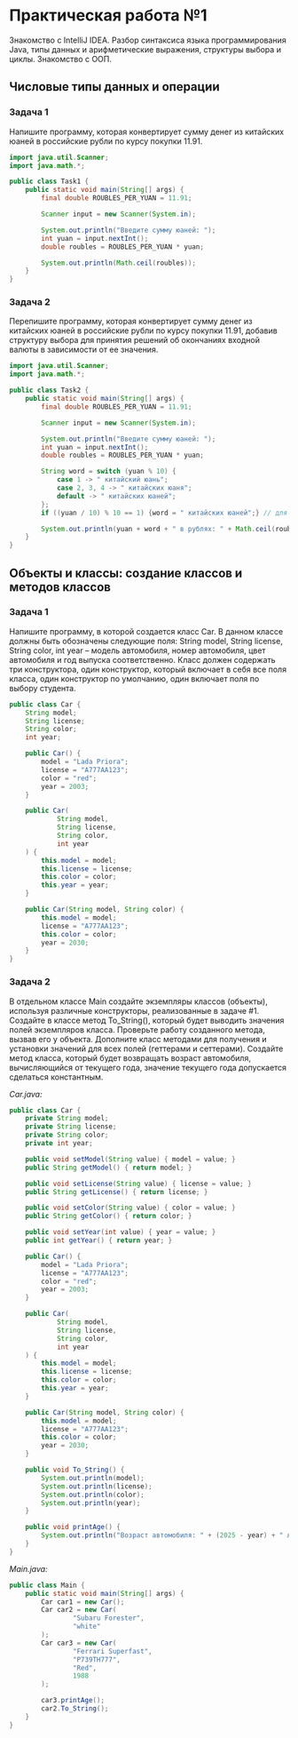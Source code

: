 # Практическая работа №1 
Знакомство с IntelliJ IDEA. Разбор синтаксиса языка программирования
Java, типы данных и арифметические выражения, структуры выбора и
циклы. Знакомство с ООП. 



## Числовые типы данных и операции

### Задача 1
Напишите программу, которая конвертирует сумму денег из китайских юаней в российские рубли по курсу покупки 11.91.
```java
import java.util.Scanner;
import java.math.*;

public class Task1 {
    public static void main(String[] args) {
        final double ROUBLES_PER_YUAN = 11.91;

        Scanner input = new Scanner(System.in);

        System.out.println("Введите сумму юаней: ");
        int yuan = input.nextInt();
        double roubles = ROUBLES_PER_YUAN * yuan;

        System.out.println(Math.ceil(roubles));
    }
}
```

### Задача 2
Перепишите программу, которая конвертирует сумму денег из китайских
юаней в российские рубли по курсу покупки 11.91, добавив структуру
выбора для принятия решений об окончаниях входной валюты в зависимости
от ее значения.
```java
import java.util.Scanner;
import java.math.*;

public class Task2 {
    public static void main(String[] args) {
        final double ROUBLES_PER_YUAN = 11.91;

        Scanner input = new Scanner(System.in);

        System.out.println("Введите сумму юаней: ");
        int yuan = input.nextInt();
        double roubles = ROUBLES_PER_YUAN * yuan;

        String word = switch (yuan % 10) {
            case 1 -> " китайский юань";
            case 2, 3, 4 -> " китайских юаня";
            default -> " китайских юаней";
        };
        if ((yuan / 10) % 10 == 1) {word = " китайских юаней";} // для чисел-исключений с 11 по 19

        System.out.println(yuan + word + " в рублях: " + Math.ceil(roubles));
    }
}
```


## Объекты и классы: cоздание классов и методов классов

### Задача 1
Напишите программу, в которой создается класс Car. В данном классе должны быть обозначены следующие поля: String model, String license, String color, int year – модель автомобиля, номер автомобиля, цвет автомобиля и год выпуска соответственно. Класс должен содержать три конструктора, один конструктор, который включает в себя все поля класса, один конструктор по умолчанию, один включает поля по выбору студента.
```java
public class Car {
    String model;
    String license;
    String color;
    int year;

    public Car() {
        model = "Lada Priora";
        license = "А777АА123";
        color = "red";
        year = 2003;
    }

    public Car(
            String model,
            String license,
            String color,
            int year
    ) {
        this.model = model;
        this.license = license;
        this.color = color;
        this.year = year;
    }

    public Car(String model, String color) {
        this.model = model;
        license = "А777АА123";
        this.color = color;
        year = 2030;
    }
}
```

### Задача 2
В отдельном классе Main создайте экземпляры классов (объекты), используя различные конструкторы, реализованные в задаче #1. Создайте в классе метод To_String(), который будет выводить значения полей экземпляров класса. Проверьте работу созданного метода, вызвав его у объекта. Дополните класс методами для получения и установки значений для всех полей (геттерами и сеттерами). Создайте метод класса, который будет возвращать возраст автомобиля, вычисляющийся от текущего года, значение текущего года допускается сделаться константным.  

*Car.java:*
```java
public class Car {
    private String model;
    private String license;
    private String color;
    private int year;

    public void setModel(String value) { model = value; }
    public String getModel() { return model; }

    public void setLicense(String value) { license = value; }
    public String getLicense() { return license; }

    public void setColor(String value) { color = value; }
    public String getColor() { return color; }

    public void setYear(int value) { year = value; }
    public int getYear() { return year; }

    public Car() {
        model = "Lada Priora";
        license = "А777АА123";
        color = "red";
        year = 2003;
    }

    public Car(
            String model,
            String license,
            String color,
            int year
    ) {
        this.model = model;
        this.license = license;
        this.color = color;
        this.year = year;
    }

    public Car(String model, String color) {
        this.model = model;
        license = "А777АА123";
        this.color = color;
        year = 2030;
    }

    public void To_String() {
        System.out.println(model);
        System.out.println(license);
        System.out.println(color);
        System.out.println(year);
    }

    public void printAge() {
        System.out.println("Возраст автомобиля: " + (2025 - year) + " лет");
    }
}
```

*Main.java:*
```java
public class Main {
    public static void main(String[] args) {
        Car car1 = new Car();
        Car car2 = new Car(
                "Subaru Forester",
                "white"
        );
        Car car3 = new Car(
                "Ferrari Superfast",
                "Р739ТН777",
                "Red",
                1988
        );

        car3.printAge();
        car2.To_String();
    }
}
```